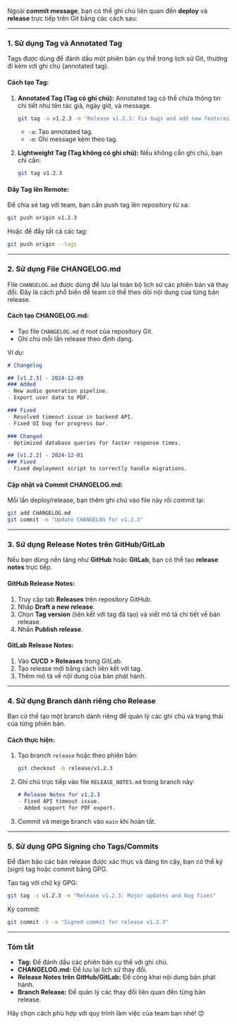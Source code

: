 


Ngoài **commit message**, bạn có thể ghi chú liên quan đến **deploy** và **release** trực tiếp trên Git bằng các cách sau:

---

### **1. Sử dụng Tag và Annotated Tag**

Tags được dùng để đánh dấu một phiên bản cụ thể trong lịch sử Git, thường đi kèm với ghi chú (annotated tag).

#### **Cách tạo Tag:**

1. **Annotated Tag (Tag có ghi chú):** Annotated tag có thể chứa thông tin chi tiết như tên tác giả, ngày giờ, và message.
    
    ```bash
    git tag -a v1.2.3 -m "Release v1.2.3: Fix bugs and add new features"
    ```
    
    - `-a`: Tạo annotated tag.
    - `-m`: Ghi message kèm theo tag.
2. **Lightweight Tag (Tag không có ghi chú):** Nếu không cần ghi chú, bạn chỉ cần:
    
    ```bash
    git tag v1.2.3
    ```
    

#### **Đẩy Tag lên Remote:**

Để chia sẻ tag với team, bạn cần push tag lên repository từ xa:

```bash
git push origin v1.2.3
```

Hoặc để đẩy tất cả các tag:

```bash
git push origin --tags
```

---

### **2. Sử dụng File CHANGELOG.md**

File `CHANGELOG.md` được dùng để lưu lại toàn bộ lịch sử các phiên bản và thay đổi. Đây là cách phổ biến để team có thể theo dõi nội dung của từng bản release.

#### **Cách tạo CHANGELOG.md:**

- Tạo file `CHANGELOG.md` ở root của repository Git.
- Ghi chú mỗi lần release theo định dạng.

Ví dụ:

```markdown
# Changelog

## [v1.2.3] - 2024-12-09
### Added
- New audio generation pipeline.
- Export user data to PDF.

### Fixed
- Resolved timeout issue in backend API.
- Fixed UI bug for progress bar.

### Changed
- Optimized database queries for faster response times.

## [v1.2.2] - 2024-12-01
### Fixed
- Fixed deployment script to correctly handle migrations.
```

#### **Cập nhật và Commit CHANGELOG.md:**

Mỗi lần deploy/release, bạn thêm ghi chú vào file này rồi commit lại:

```bash
git add CHANGELOG.md
git commit -m "Update CHANGELOG for v1.2.3"
```

---

### **3. Sử dụng Release Notes trên GitHub/GitLab**

Nếu bạn dùng nền tảng như **GitHub** hoặc **GitLab**, bạn có thể tạo **release notes** trực tiếp.

#### **GitHub Release Notes:**

1. Truy cập tab **Releases** trên repository GitHub.
2. Nhấp **Draft a new release**.
3. Chọn **Tag version** (liên kết với tag đã tạo) và viết mô tả chi tiết về bản release.
4. Nhấn **Publish release**.

#### **GitLab Release Notes:**

1. Vào **CI/CD > Releases** trong GitLab.
2. Tạo release mới bằng cách liên kết với tag.
3. Thêm mô tả về nội dung của bản phát hành.

---

### **4. Sử dụng Branch dành riêng cho Release**

Bạn có thể tạo một branch dành riêng để quản lý các ghi chú và trạng thái của từng phiên bản.

#### **Cách thực hiện:**

1. Tạo branch `release` hoặc theo phiên bản:
    
    ```bash
    git checkout -b release/v1.2.3
    ```
    
2. Ghi chú trực tiếp vào file `RELEASE_NOTES.md` trong branch này:
    
    ```markdown
    # Release Notes for v1.2.3
    - Fixed API timeout issue.
    - Added support for PDF export.
    ```
    
3. Commit và merge branch vào `main` khi hoàn tất.

---

### **5. Sử dụng GPG Signing cho Tags/Commits**

Để đảm bảo các bản release được xác thực và đáng tin cậy, bạn có thể ký (sign) tag hoặc commit bằng GPG.

Tạo tag với chữ ký GPG:

```bash
git tag -s v1.2.3 -m "Release v1.2.3: Major updates and bug fixes"
```

Ký commit:

```bash
git commit -S -m "Signed commit for release v1.2.3"
```

---

### **Tóm tắt**

- **Tag:** Để đánh dấu các phiên bản cụ thể với ghi chú.
- **CHANGELOG.md:** Để lưu lại lịch sử thay đổi.
- **Release Notes trên GitHub/GitLab:** Để công khai nội dung bản phát hành.
- **Branch Release:** Để quản lý các thay đổi liên quan đến từng bản release.

Hãy chọn cách phù hợp với quy trình làm việc của team bạn nhé! 😊